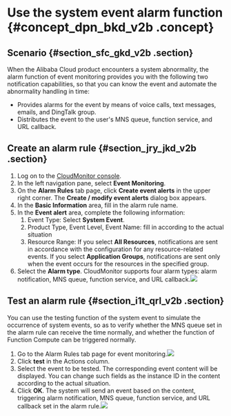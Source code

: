 # Use the system event alarm function {#concept_dpn_bkd_v2b .concept}

## **Scenario** {#section_sfc_gkd_v2b .section}

When the Alibaba Cloud product encounters a system abnormality, the alarm function of event monitoring provides you with the following two notification capabilities, so that you can know the event and automate the abnormality handling in time:

-   Provides alarms for the event by means of voice calls, text messages, emails, and DingTalk group.
-   Distributes the event to the user's MNS queue, function service, and URL callback.

## **Create an alarm rule** {#section_jry_jkd_v2b .section}

1.  Log on to the [CloudMonitor console](https://cloudmonitor.console.aliyun.com).
2.  In the left navigation pane, select **Event Monitoring**.
3.  On the **Alarm Rules** tab page, click **Create event alerts** in the upper right corner. The **Create / modify event alerts** dialog box appears.
4.  In the **Basic Information** area, fill in the alarm rule name.
5.  In the **Event alert** area, complete the following information:
    1.  Event Type: Select **System Event**.
    2.  Product Type, Event Level, Event Name: fill in according to the actual situation
    3.  Resource Range: If you select **All Resources**, notifications are sent in accordance with the configuration for any resource-related events. If you select **Application Groups**, notifications are sent only when the event occurs for the resources in the specified group.
6.  Select the **Alarm type**. CloudMonitor supports four alarm types: alarm notification, MNS queue, function service, and URL callback.![](http://static-aliyun-doc.oss-cn-hangzhou.aliyuncs.com/assets/img/17722/15344923879712_en-US.png)

## **Test an alarm rule** {#section_i1t_qrl_v2b .section}

You can use the testing function of the system event to simulate the occurrence of system events, so as to verify whether the MNS queue set in the alarm rule can receive the time normally, and whether the function of Function Compute can be triggered normally.

1.  Go to the Alarm Rules tab page for event monitoring.![](http://static-aliyun-doc.oss-cn-hangzhou.aliyuncs.com/assets/img/17722/15344923879690_en-US.png)
2.  Click **test** in the Actions column.
3.  Select the event to be tested. The corresponding event content will be displayed. You can change such fields as the instance ID in the content according to the actual situation.
4.  Click **OK**. The system will send an event based on the content, triggering alarm notification, MNS queue, function service, and URL callback set in the alarm rule.![](http://static-aliyun-doc.oss-cn-hangzhou.aliyuncs.com/assets/img/17722/15344923879691_en-US.png)

